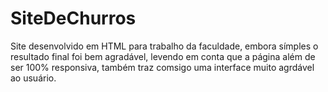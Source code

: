 # SiteDeChurros
Site desenvolvido em HTML para trabalho da faculdade, embora símples o resultado final foi bem agradável, levendo em conta que a página
além de ser 100% responsiva, também traz comsigo uma interface muito agrdável ao usuário.
